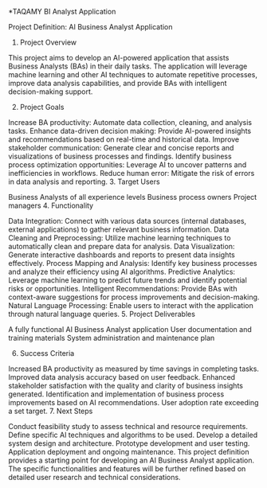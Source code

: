 *TAQAMY BI Analyst Application

Project Definition: AI Business Analyst Application

1. Project Overview

This project aims to develop an AI-powered application that assists Business Analysts (BAs) in their daily tasks. The application will leverage machine learning and other AI techniques to automate repetitive processes, improve data analysis capabilities, and provide BAs with intelligent decision-making support.

2. Project Goals

Increase BA productivity: Automate data collection, cleaning, and analysis tasks.
Enhance data-driven decision making: Provide AI-powered insights and recommendations based on real-time and historical data.
Improve stakeholder communication: Generate clear and concise reports and visualizations of business processes and findings.
Identify business process optimization opportunities: Leverage AI to uncover patterns and inefficiencies in workflows.
Reduce human error: Mitigate the risk of errors in data analysis and reporting.
3. Target Users

Business Analysts of all experience levels
Business process owners
Project managers
4. Functionality

Data Integration: Connect with various data sources (internal databases, external applications) to gather relevant business information.
Data Cleaning and Preprocessing: Utilize machine learning techniques to automatically clean and prepare data for analysis.
Data Visualization: Generate interactive dashboards and reports to present data insights effectively.
Process Mapping and Analysis: Identify key business processes and analyze their efficiency using AI algorithms.
Predictive Analytics: Leverage machine learning to predict future trends and identify potential risks or opportunities.
Intelligent Recommendations: Provide BAs with context-aware suggestions for process improvements and decision-making.
Natural Language Processing: Enable users to interact with the application through natural language queries.
5. Project Deliverables

A fully functional AI Business Analyst application
User documentation and training materials
System administration and maintenance plan

6. Success Criteria

Increased BA productivity as measured by time savings in completing tasks.
Improved data analysis accuracy based on user feedback.
Enhanced stakeholder satisfaction with the quality and clarity of business insights generated.
Identification and implementation of business process improvements based on AI recommendations.
User adoption rate exceeding a set target.
7.  Next Steps

Conduct feasibility study to assess technical and resource requirements.
Define specific AI techniques and algorithms to be used.
Develop a detailed system design and architecture.
Prototype development and user testing.
Application deployment and ongoing maintenance.
This project definition provides a starting point for developing an AI Business Analyst application.  The specific functionalities and features will be further refined based on detailed user research and technical considerations.
